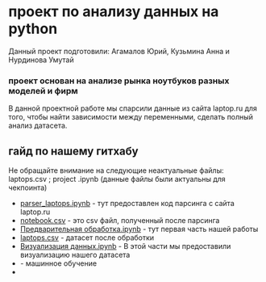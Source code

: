 # проект по анализу данных на python
Данный проект подготовили: Агамалов Юрий, Кузьмина Анна и Нурдинова Умутай
### проект основан на анализе рынка ноутбуков разных моделей и фирм
В данной проектной работе мы спарсили данные из сайта laptop.ru для того, чтобы найти зависимости между переменными, сделать полный анализ датасета. 
## гайд по нашему гитхабу
Не обращайте внимание на следующие неактуальные файлы: laptops.csv ; project .ipynb (данные файлы были актуальны для чекпоинта)
* [parser_laptops.ipynb](https://github.com/umuttaii/project_andan/blob/main/parser_laptops.ipynb) - тут предоставлен код парсинга с сайта laptop.ru
* [notebook.csv](https://github.com/umuttaii/project_andan/blob/main/notebook.csv) - это csv файл, полученный после парсинга
* [Предварительная обработка.ipynb](https://github.com/umuttaii/project_andan/blob/main/Предварительная%20обработка.ipynb) - тут первая часть нашей работы
* [laptops.csv](https://github.com/umuttaii/project_andan/blob/main/laptops.csv) - датасет после обработки
* [Визуализация данных.ipynb](https://github.com/umuttaii/project_andan/blob/main/Визуализация%20данных.ipynb) - В этой части мы предоставили визуализацию нашего датасета
* []() - машинное обучение
* 
